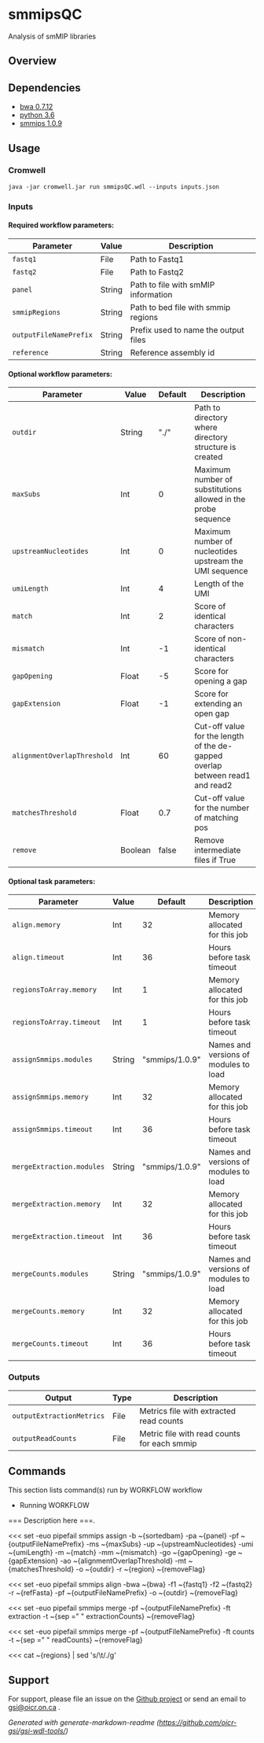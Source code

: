# smmipsQC

Analysis of smMIP libraries

## Overview

## Dependencies

* [bwa 0.7.12](http://bio-bwa.sourceforge.net/)
* [python 3.6](https://www.python.org/downloads/)
* [smmips 1.0.9](https://pypi.org/project/smmips/)


## Usage

### Cromwell
```
java -jar cromwell.jar run smmipsQC.wdl --inputs inputs.json
```

### Inputs

#### Required workflow parameters:
Parameter|Value|Description
---|---|---
`fastq1`|File|Path to Fastq1
`fastq2`|File|Path to Fastq2
`panel`|String|Path to file with smMIP information
`smmipRegions`|String|Path to bed file with smmip regions
`outputFileNamePrefix`|String|Prefix used to name the output files
`reference`|String|Reference assembly id


#### Optional workflow parameters:
Parameter|Value|Default|Description
---|---|---|---
`outdir`|String|"./"|Path to directory where directory structure is created
`maxSubs`|Int|0|Maximum number of substitutions allowed in the probe sequence
`upstreamNucleotides`|Int|0|Maximum number of nucleotides upstream the UMI sequence
`umiLength`|Int|4|Length of the UMI
`match`|Int|2|Score of identical characters
`mismatch`|Int|-1|Score of non-identical characters
`gapOpening`|Float|-5|Score for opening a gap
`gapExtension`|Float|-1|Score for extending an open gap
`alignmentOverlapThreshold`|Int|60|Cut-off value for the length of the de-gapped overlap between read1 and read2
`matchesThreshold`|Float|0.7|Cut-off value for the number of matching pos
`remove`|Boolean|false|Remove intermediate files if True


#### Optional task parameters:
Parameter|Value|Default|Description
---|---|---|---
`align.memory`|Int|32|Memory allocated for this job
`align.timeout`|Int|36|Hours before task timeout
`regionsToArray.memory`|Int|1|Memory allocated for this job
`regionsToArray.timeout`|Int|1|Hours before task timeout
`assignSmmips.modules`|String|"smmips/1.0.9"|Names and versions of modules to load
`assignSmmips.memory`|Int|32|Memory allocated for this job
`assignSmmips.timeout`|Int|36|Hours before task timeout
`mergeExtraction.modules`|String|"smmips/1.0.9"|Names and versions of modules to load
`mergeExtraction.memory`|Int|32|Memory allocated for this job
`mergeExtraction.timeout`|Int|36|Hours before task timeout
`mergeCounts.modules`|String|"smmips/1.0.9"|Names and versions of modules to load
`mergeCounts.memory`|Int|32|Memory allocated for this job
`mergeCounts.timeout`|Int|36|Hours before task timeout


### Outputs

Output | Type | Description
---|---|---
`outputExtractionMetrics`|File|Metrics file with extracted read counts
`outputReadCounts`|File|Metric file with read counts for each smmip


## Commands
 This section lists command(s) run by WORKFLOW workflow
 
 * Running WORKFLOW
 
 === Description here ===.
 
 <<<
     set -euo pipefail
     smmips assign -b ~{sortedbam} -pa ~{panel} -pf ~{outputFileNamePrefix} -ms ~{maxSubs} -up ~{upstreamNucleotides} -umi ~{umiLength}  -m ~{match} -mm ~{mismatch} -go ~{gapOpening} -ge ~{gapExtension}  -ao ~{alignmentOverlapThreshold} -mt ~{matchesThreshold} -o ~{outdir} -r ~{region} ~{removeFlag}
   >>>
 <<<
     set -euo pipefail
     smmips align -bwa ~{bwa} -f1 ~{fastq1} -f2 ~{fastq2} -r ~{refFasta} -pf ~{outputFileNamePrefix} -o ~{outdir} ~{removeFlag}
   >>>
 <<<
     set -euo pipefail
     smmips merge -pf ~{outputFileNamePrefix} -ft extraction -t ~{sep =" " extractionCounts}  ~{removeFlag}
   >>>
 <<<
     set -euo pipefail
     smmips merge -pf ~{outputFileNamePrefix} -ft counts -t ~{sep =" " readCounts} ~{removeFlag}
   >>>
 <<<
     cat ~{regions} | sed 's/\t/./g'
   >>>
 ## Support

For support, please file an issue on the [Github project](https://github.com/oicr-gsi) or send an email to gsi@oicr.on.ca .

_Generated with generate-markdown-readme (https://github.com/oicr-gsi/gsi-wdl-tools/)_
